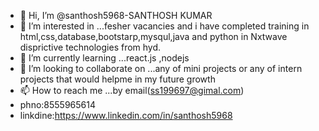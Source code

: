 - 👋 Hi, I’m @santhosh5968-SANTHOSH KUMAR
- 👀 I’m interested in ...fesher vacancies and i have completed training in html,css,database,bootstarp,mysqul,java and python in Nxtwave disprictive technologies from hyd.
- 🌱 I’m currently learning ...react.js ,nodejs 
- 💞️ I’m looking to collaborate on ...any of mini projects or any of intern projects that would helpme in my future growth 
- 📫 How to reach me ...by email(ss199697@gimal.com)
- phno:8555965614
- linkdine:https://www.linkedin.com/in/santhosh5968                                           


